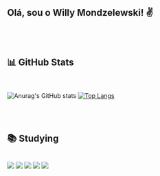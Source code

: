 ## Olá, sou o Willy Mondzelewski! ✌️
<br>
<br>

## 📊 GitHub Stats 
<br>

![Anurag's GitHub stats](https://github-readme-stats.vercel.app/api?username=willymondz&show_icons=true&theme=gotham)
[![Top Langs](https://github-readme-stats.vercel.app/api/top-langs/?username=willymondz&layout=compact&theme=gotham&card_width=50)](https://github.com/willymondz/github-readme-stats)

<br>
<br>

## 📚 Studying

<div style= "display= inline-block" padding="10px"><br>
            <img  src=https://camo.githubusercontent.com/8ee45e07a8f99fadfba87a28fe0a9551a1ba4760e4a5c2637a3bb3292d23c572/68747470733a2f2f696d672e736869656c64732e696f2f62616467652f2d4a6176615363726970742d2532333332333333303f7374796c653d666f722d7468652d6261646765266c6f676f3d6a617661736372697074>
            <img  src=https://camo.githubusercontent.com/6482ad0cbc9cbf18880fc3fb3176cdc2047ab60e41ea1d415c250ff876c3cb1c/68747470733a2f2f696d672e736869656c64732e696f2f62616467652f68746d6c352d2532333332333333302e7376673f7374796c653d666f722d7468652d6261646765266c6f676f3d68746d6c35266c6f676f436f6c6f723d453334463236>
            <img  src=https://camo.githubusercontent.com/268ac512e333b69600eb9773a8f80b7a251f4d6149642a50a551d4798183d621/68747470733a2f2f696d672e736869656c64732e696f2f62616467652f52656163742d3230323332413f7374796c653d666f722d7468652d6261646765266c6f676f3d7265616374266c6f676f436f6c6f723d363144414642>
            <img  src=https://camo.githubusercontent.com/e6b67b27998fca3bccf4c0ee479fc8f9de09d91f389cccfbe6cb1e29c10cfbd7/68747470733a2f2f696d672e736869656c64732e696f2f62616467652f637373332d2532333135373242362e7376673f7374796c653d666f722d7468652d6261646765266c6f676f3d63737333266c6f676f436f6c6f723d7768697465>
            <img  src=https://camo.githubusercontent.com/ec0d32e85caf4723d5182a75338c89f85a2c3679aed0c46c9ee9fd1c8dc2a316/68747470733a2f2f696d672e736869656c64732e696f2f62616467652f6769742d2532334630353033332e7376673f7374796c653d666f722d7468652d6261646765266c6f676f3d676974266c6f676f436f6c6f723d7768697465>
</div>

